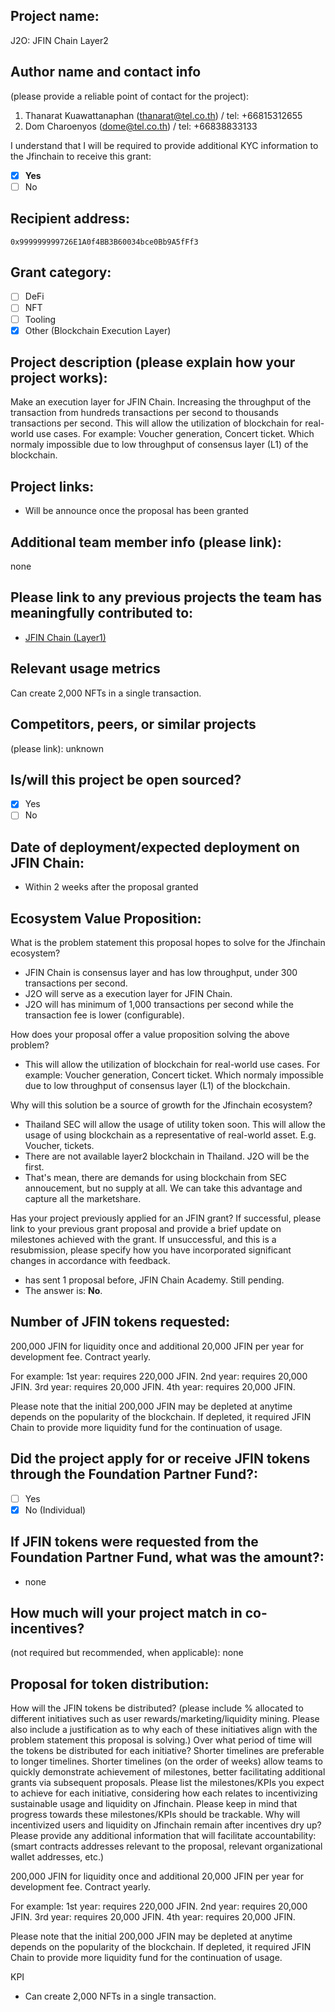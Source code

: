 ## Project name:
J2O: JFIN Chain Layer2

## Author name and contact info 
(please provide a reliable point of contact for the project):
1. Thanarat Kuawattanaphan (thanarat@tel.co.th) / tel: +66815312655
2. Dom Charoenyos (dome@tel.co.th) / tel: +66838833133

I understand that I will be required to provide additional KYC information to the Jfinchain  to receive this grant: 
- [x] **Yes**
- [ ] No

## Recipient address:
`0x999999999726E1A0f4BB3B60034bce0Bb9A5fFf3`

## Grant category: 
- [ ] DeFi
- [ ] NFT
- [ ] Tooling
- [x] Other (Blockchain Execution Layer)

## Project description (please explain how your project works):
 Make an execution layer for JFIN Chain. Increasing the throughput of the transaction from hundreds transactions per second to thousands transactions per second. This will allow the utilization of blockchain for real-world use cases. For example: Voucher generation, Concert ticket. Which normaly impossible due to low throughput of consensus layer (L1) of the blockchain.

## Project links:

* Will be announce once the proposal has been granted

## Additional team member info (please link):
none

## Please link to any previous projects the team has meaningfully contributed to:
- [JFIN Chain (Layer1)](https://jfinchain.com/)

## Relevant usage metrics 
Can create 2,000 NFTs in a single transaction.

## Competitors, peers, or similar projects 
(please link): unknown

## Is/will this project be open sourced? 
- [x] Yes
- [ ] No

## Date of deployment/expected deployment on JFIN Chain:
- Within 2 weeks after the proposal granted

## Ecosystem Value Proposition:

What is the problem statement this proposal hopes to solve for the Jfinchain ecosystem?
- JFIN Chain is consensus layer and has low throughput, under 300 transactions per second.
- J2O will serve as a execution layer for JFIN Chain.
- J2O will has minimum of 1,000 transactions per second while the transaction fee is lower (configurable).

How does your proposal offer a value proposition solving the above problem?
- This will allow the utilization of blockchain for real-world use cases. For example: Voucher generation, Concert ticket. Which normaly impossible due to low throughput of consensus layer (L1) of the blockchain.

Why will this solution be a source of growth for the Jfinchain ecosystem?
- Thailand SEC will allow the usage of utility token soon. This will allow the usage of using blockchain as a representative of real-world asset. E.g. Voucher, tickets.
- There are not available layer2 blockchain in Thailand. J2O will be the first. 
- That's mean, there are demands for using blockchain from SEC annoucement, but no supply at all. We can take this advantage and capture all the marketshare.

Has your project previously applied for an JFIN grant? If successful, please link to your previous grant proposal and provide a brief update on milestones achieved with the grant. If unsuccessful, and this is a resubmission, please specify how you have incorporated significant changes in accordance with feedback.
- has sent 1 proposal before, JFIN Chain Academy. Still pending. 
- The answer is: **No**.

## Number of JFIN tokens requested:

200,000 JFIN for liquidity once and additional 20,000 JFIN per year for development fee. Contract yearly.

For example:
1st year: requires 220,000 JFIN.
2nd year: requires 20,000 JFIN.
3rd year: requires 20,000 JFIN.
4th year: requires 20,000 JFIN.

Please note that the initial 200,000 JFIN may be depleted at anytime depends on the popularity of the blockchain. If depleted, it required JFIN Chain to provide more liquidity fund for the continuation of usage.

## Did the project apply for or receive JFIN tokens through the Foundation Partner Fund?:
- [ ] Yes
- [x] No (Individual)

## If JFIN tokens were requested from the Foundation Partner Fund, what was the amount?:
- none

## How much will your project match in co-incentives? 
(not required but recommended, when applicable): none

## Proposal for token distribution:

How will the JFIN tokens be distributed? (please include % allocated to different initiatives such as user rewards/marketing/liquidity mining. Please also include a justification as to why each of these initiatives align with the problem statement this proposal is solving.)
Over what period of time will the tokens be distributed for each initiative? Shorter timelines are preferable to longer timelines. Shorter timelines (on the order of weeks) allow teams to quickly demonstrate achievement of milestones, better facilitating additional grants via subsequent proposals.
Please list the milestones/KPIs you expect to achieve for each initiative, considering how each relates to incentivizing sustainable usage and liquidity on Jfinchain. Please keep in mind that progress towards these milestones/KPIs should be trackable.
Why will incentivized users and liquidity on Jfinchain remain after incentives dry up?
Please provide any additional information that will facilitate accountability:(smart contracts addresses relevant to the proposal, relevant organizational wallet addresses, etc.)

200,000 JFIN for liquidity once and additional 20,000 JFIN per year for development fee. Contract yearly.

For example:
1st year: requires 220,000 JFIN.
2nd year: requires 20,000 JFIN.
3rd year: requires 20,000 JFIN.
4th year: requires 20,000 JFIN.

Please note that the initial 200,000 JFIN may be depleted at anytime depends on the popularity of the blockchain. If depleted, it required JFIN Chain to provide more liquidity fund for the continuation of usage.

KPI
- Can create 2,000 NFTs in a single transaction.
